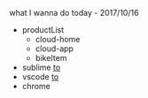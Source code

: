 what I wanna do today - 2017/10/16

- productList
    + cloud-home 
    + cloud-app 
    + bikeItem
- sublime [to](../sublime)
- vscode  [to](../vscode)
- chrome